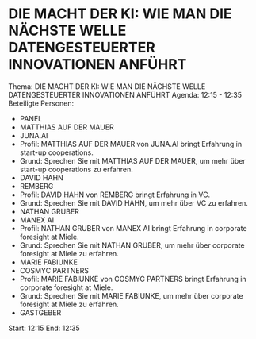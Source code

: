 # DIE MACHT DER KI: WIE MAN DIE NÄCHSTE WELLE DATENGESTEUERTER INNOVATIONEN ANFÜHRT
Thema: DIE MACHT DER KI: WIE MAN DIE NÄCHSTE WELLE DATENGESTEUERTER INNOVATIONEN ANFÜHRT
Agenda: 12:15 - 12:35
Beteiligte Personen:
- PANEL
- MATTHIAS AUF DER MAUER
- JUNA.AI
- Profil: MATTHIAS AUF DER MAUER von JUNA.AI bringt Erfahrung in start-up cooperations.
- Grund: Sprechen Sie mit MATTHIAS AUF DER MAUER, um mehr über start-up cooperations zu erfahren.
- DAVID HAHN
- REMBERG
- Profil: DAVID HAHN von REMBERG bringt Erfahrung in VC.
- Grund: Sprechen Sie mit DAVID HAHN, um mehr über VC zu erfahren.
- NATHAN GRUBER
- MANEX AI
- Profil: NATHAN GRUBER von MANEX AI bringt Erfahrung in corporate foresight at Miele.
- Grund: Sprechen Sie mit NATHAN GRUBER, um mehr über corporate foresight at Miele zu erfahren.
- MARIE FABIUNKE
- COSMYC PARTNERS
- Profil: MARIE FABIUNKE von COSMYC PARTNERS bringt Erfahrung in corporate foresight at Miele.
- Grund: Sprechen Sie mit MARIE FABIUNKE, um mehr über corporate foresight at Miele zu erfahren.
- GASTGEBER

Start: 12:15
End: 12:35
